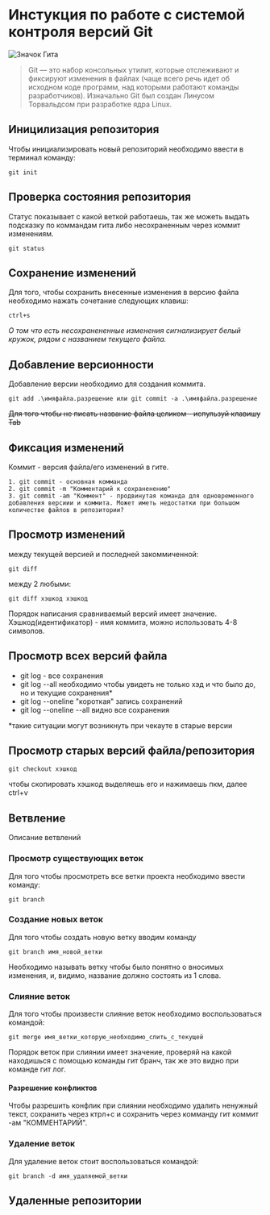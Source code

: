 # **Инстукция по работе с системой контроля версий Git**
![Значок Гита](https://media.tproger.ru/uploads/2020/12/git_guide_for_beginners-cover-icon-original.png)
>Git — это набор консольных утилит, которые отслеживают и фиксируют изменения в файлах (чаще всего речь идет об исходном коде программ, над которыми работают команды разработчиков). Изначально Git был создан Линусом Торвальдсом при разработке ядра Linux.
## Иницилизация репозитория

Чтобы инициализировать новый репозиторий необходимо ввести в терминал команду:
    
    git init

## Проверка состояния репозитория
Статус показывает с какой веткой работаешь, так же можеть выдать подсказку по коммандам гита либо несохраненным через коммит изменениям.

    git status

## Сохранение изменений

Для того, чтобы сохранить внесенные изменения в версию файла необходимо нажать сочетание следующих клавиш:

    ctrl+s
*О том что есть несохранененные изменения сигнализирует белый кружок, рядом с названием текущего файла.*

## Добавление версионности
Добавление версии необходимо для создания коммита. 

    git add .\имяфайла.разрешение или git commit -a .\имяфайла.разрешение

~~Для того чтобы не писать название файла целиком - испульзуй клавишу Tab~~


## Фиксация изменений
Коммит - версия файла/его изменений в гите.

    1. git commit - основная комманда
    2. git commit -m "Комментарий к сохраненению"
    3. git commit -am "Коммент" - продвинутая команда для одновременного добавления версиии и коммита. Может иметь недостатки при большом количестве файлов в репозитории?

## Просмотр изменений 
между текущей версией и последней закоммиченной:

    git diff
между 2 любыми:

    git diff хэшкод хэшкод

Порядок написания сравниваемый версий имеет значение. Хэшкод(идентификатор) - имя коммита, можно использовать 4-8 символов. 
## Просмотр всех версий файла

* git log - все сохранения
* git log --all необходимо чтобы увидеть не только хэд и что было до, но и текущие сохранения*
* git log --oneline "короткая" запись сохранений
* git log --oneline --all видно все сохранения

*такие ситуации могут возникнуть при чекауте в старые версии

## Просмотр старых версий файла/репозитория

    git checkout хэшкод
чтобы скопировать хэшкод выделяешь его и нажимаешь пкм, далее ctrl+v

## Ветвление

Описание ветвлений

### Просмотр существующих веток

Для того чтобы просмотреть все ветки проекта необходимо ввести команду:
    
    git branch


### Создание новых веток

Для того чтобы создать новую ветку вводим команду

    git branch имя_новой_ветки 

Необходимо называть ветку чтобы было понятно о вносимых изменения, и, видимо, название должно состоять из 1 слова.

### Слияние веток

Для того чтобы произвести слияние веток необходимо воспользоваться командой:

    git merge имя_ветки_которую_необходимо_слить_с_текущей

Порядок веток при слиянии имеет значение, проверяй на какой находишься с помощью команды гит бранч, так же это видно при команде гит лог.

#### Разрешение конфликтов
Чтобы разрешить конфлик при слиянии необходимо удалить ненужный текст, сохранить через ктрл+с и сохранить через комманду гит коммит -ам "КОММЕНТАРИЙ".

### Удаление веток

Для удаление веток стоит воспользоваться командой:

    git branch -d имя_удаляемой_ветки

## Удаленные репозитории 
